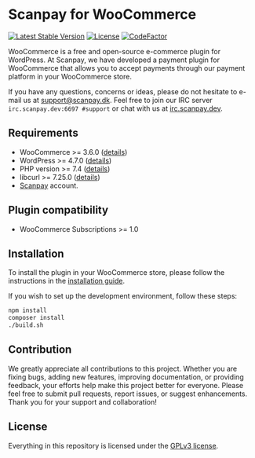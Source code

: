# Scanpay for WooCommerce

[![Latest Stable Version](https://img.shields.io/github/v/release/scanpay/woocommerce-scanpay?cacheSeconds=600)](https://github.com/scanpay/woocommerce-scanpay/releases)
[![License](https://img.shields.io/github/license/scanpay/woocommerce-scanpay?cacheSeconds=6000)](https://github.com/scanpay/woocommerce-scanpay/blob/master/LICENSE)
[![CodeFactor](https://www.codefactor.io/repository/github/scanpay/woocommerce-scanpay/badge)](https://www.codefactor.io/repository/github/scanpay/woocommerce-scanpay)

WooCommerce is a free and open-source e-commerce plugin for WordPress. At Scanpay, we have developed a payment plugin for WooCommerce that allows you to accept payments through our payment platform in your WooCommerce store.

If you have any questions, concerns or ideas, please do not hesitate to e-mail us at [support@scanpay.dk](mailto:support@scanpay.dk). Feel free to join our IRC server `irc.scanpay.dev:6697 #support` or chat with us at [irc.scanpay.dev](https://irc.scanpay.dev).

## Requirements

-   WooCommerce >= 3.6.0 ([details](./docs/requirements.md#woocommerce-compatibility-table))
-   WordPress >= 4.7.0 ([details](./docs/requirements.md#wordpress-compatibility-table))
-   PHP version >= 7.4 ([details](./docs/requirements.md#php-compatibility-table))
-   libcurl >= 7.25.0 ([details](./docs/requirements.md#libcurl-compatibility-table))
-   [Scanpay](https://scanpay.dk) account.

## Plugin compatibility

-   WooCommerce Subscriptions >= 1.0

## Installation

To install the plugin in your WooCommerce store, please follow the instructions in the [installation guide](https://wordpress.org/plugins/scanpay-for-woocommerce/#installation).

If you wish to set up the development environment, follow these steps:

```bash
npm install
composer install
./build.sh
```

## Contribution

We greatly appreciate all contributions to this project. Whether you are fixing bugs, adding new features, improving documentation, or providing feedback, your efforts help make this project better for everyone. Please feel free to submit pull requests, report issues, or suggest enhancements. Thank you for your support and collaboration!

## License

Everything in this repository is licensed under the [GPLv3 license](LICENSE).
